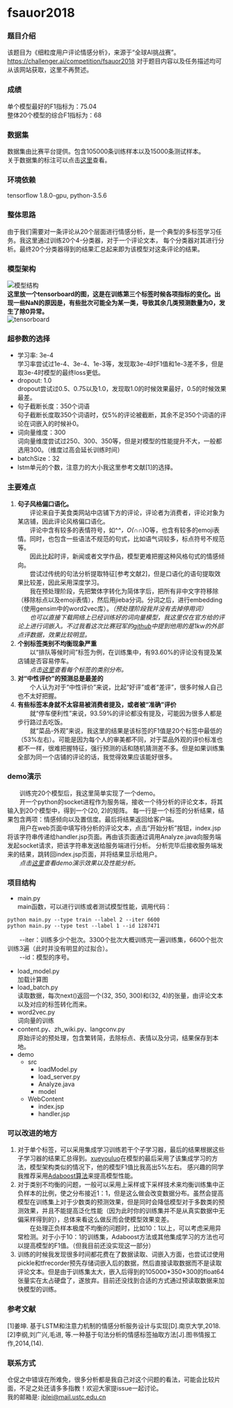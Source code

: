 # fsauor2018
### 题目介绍
该题目为《细粒度用户评论情感分析》，来源于“全球AI挑战赛”。https://challenger.ai/competition/fsauor2018
对于题目内容以及任务描述均可从该网站获取，这里不再赘述。
### 成绩
单个模型最好的F1指标为：75.04  
整体20个模型的综合F1指标为：68  
### 数据集
数据集由比赛平台提供。包含105000条训练样本以及15000条测试样本。  
关于数据集的标注可以点击[这里](src/sentiment_analysis_trainingset_annotations.pdf)查看。  
### 环境依赖
tensorflow 1.8.0-gpu, python-3.5.6 
### 整体思路
由于我们需要对一条评论从20个层面进行情感分析，是一个典型的多标签学习任务。我这里通过训练20个4-分类器，对于一个评论文本，
每个分类器对其进行分析。最终20个分类器得到的结果汇总起来即为该模型对这条评论的结果。
### 模型架构
![模型结构](/src/model.png)   
**这里放一个tensorboard的图，这是在训练第三个标签时候各项指标的变化。出现一些NaN的原因是，有些批次可能全为某一类，导致其余几类预测数量为0，发生了除0异常。**    
![tensorboard](/src/tensorboard.png)
### 超参数的选择  
* 学习率: 3e-4  
学习率尝试过1e-4、3e-4、1e-3等，发现取3e-4时F1值和1e-3差不多，但是取3e-4时模型的最终loss更低。
* dropout: 1.0  
dropout尝试过0.5、0.75以及1.0，发现取1.0的时候效果最好，0.5的时候效果最差。
* 句子截断长度：350个词语  
句子截断长度取350个词语时，仅5%的评论被截断，其余不足350个词语的评论在词嵌入的时候补0。
* 词向量维度：300  
词向量维度尝试过250、300、350等，但是对模型的性能提升不大，一般都选用300。（维度过高会延长训练时间）
* batchSize：32
* lstm单元的个数，注意力的大小我这里参考文献[1]的选择。  
 
### 主要难点  
1. **句子风格偏口语化。**  
　　评论来自于美食类网站中店铺下方的评论，评论者为消费者，评论对象为某店铺，因此评论风格偏口语化。  
　　评论中含有较多的表情符号，如^_^，O(∩_∩)O等，也含有较多的emoji表情。同时，也包含一些语法不规范的句式，比如语气词较多，标点符号不规范等。  
　　因此比起时评，新闻或者文学作品，模型更难把握这种风格句式的情感倾向。  
　　尝试过传统的句法分析提取特征[参考文献2]，但是口语化的语句提取效果比较差，因此采用深度学习。  
　　我在预处理阶段，先把繁体字转化为简体字后，把所有非中文字符移除（移除标点以及emoji表情），然后用jieba分词。分词之后，进行embedding（使用gensim中的word2vec库）。*（预处理阶段我并没有去掉停用词）*  
　　*也可以直接下载网络上已经训练好的词向量模型，我这里仅在官方给的评论上进行词嵌入。不过我看这次比赛冠军的[github](https://github.com/chenghuige/wenzheng/tree/master/projects/ai2018/sentiment)中提到他用的是1kw的外部点评数据，效果比较明显。*
2. **个别标签类别不均衡现象严重**  
　　以“排队等候时间”标签为例，在训练集中，有93.60%的评论没有提及某店铺是否容易停车。  
　　*点击[这里](src/labelDistribuion.md)查看每个标签的类别分布。*
3. **对“中性评价”的预测总是最差的**  
　　个人认为对于“中性评价”来说，比起“好评”或者“差评”，很多时候人自己也不太好把握。
4. **有些标签本身就不太容易被消费者提及，或者被“准确”评价**  
　　就“停车便利性”来说，93.59%的评论都没有提及，可能因为很多人都是步行路过去吃饭。  
　　就“菜品-外观”来说，我这里的结果是该标签的F1值是20个标签中最低的（53%左右）。可能是因为每个人的审美都不同，对于菜品外观的评价标准也都不一样，很难把握特征，强行预测的话和随机猜测差不多。但是如果训练集全部为同一个店铺的评论的话，我觉得效果应该能好很多。  

### demo演示
　　训练完20个模型后，我这里简单实现了一个demo。  
　　开一个python的socket进程作为服务端，接收一个待分析的评论文本，将其输入到20个模型中，得到一个(20, 2)的矩阵。
每一行是一个标签的分析结果，结果包含两项：情感倾向以及置信度。最后将结果返回给客户端。  
　　用户在web页面中填写待分析的评论文本，点击“开始分析”按钮，index.jsp将该字符串传递给handler.jsp页面。再由该页面通过调用Analyze.java向服务端发起socket请求，把该字符串发送给服务端进行分析。
分析完毕后接收服务端发来的结果，跳转回index.jsp页面，并将结果显示给用户。  
　　*点击[这里](src/demo.md)查看demo演示效果以及性能分析。*  

### 项目结构
* main.py  
main函数，可以进行训练或者测试模型性能，调用代码：
```
python main.py --type train --label 2 --iter 6600
python main.py --type test --label 1 --id 1287471 
```
　　--iter：训练多少个批次。3300个批次大概训练完一遍训练集，6600个批次训练3遍（此时并没有明显的过拟合）。  
　　--id：模型的序号。
* load_model.py  
加载计算图
* load_batch.py  
读取数据，每次next()返回一个(32, 350, 300)和(32, 4)的张量，由评论文本以及对应的标签转化而来。
* word2vec.py  
词向量的训练
* content.py、zh_wiki.py、langconv.py  
原始评论的预处理，包含繁转简，去除标点、表情以及分词，结果保存到本地。
* demo
    * src
        * loadModel.py
        * load_server.py
        * Analyze.java
        * model
    * WebContent
        * index.jsp
        * handler.jsp  
        
### 可以改进的地方
1. 对于单个标签，可以采用集成学习训练若干个子学习器，最后的结果根据这些子学习器的结果汇总得到。[xueyouluo](https://github.com/xueyouluo/fsauor2018)在模型的最后采用了该集成学习的方法，模型架构类似的情况下，他的模型F1值比我高出5%左右。
感兴趣的同学我推荐采用[Adaboost算法](https://en.wikipedia.org/wiki/AdaBoost)来提高模型性能。
2. 对于类别不均衡的问题，一般可以采用上采样或下采样技术来均衡训练集中正负样本的比例，使之分布接近1：1，但是这么做会改变数据分布。虽然会提高模型在训练集上对于少数类的预测效果，但是同时会降低模型对于多数类的预测效果，并且不能提高泛化性能（因为此时你的训练集并不是从真实数据中无偏采样得到的），总体来看这么做反而会使模型效果变差。  
　　在处理正负样本极度不均衡的问题时，比如10：1以上，可以考虑采用异常检测。对于小于10：1的训练集，Adaboost方法或其他集成学习的方法也可以提高模型的F1值。（但我目前还没实现这一部分）  
3. 训练的时候我发现很多时间都花费在了数据读取、词嵌入方面，也尝试过使用pickle和tfrecorder预先存储词嵌入后的数据，然后直接读取数据而不是读取评论文本。但是由于训练集太大，嵌入后得到的105000\*350\*300的float64张量实在太占硬盘了，遂放弃。目前还没找到合适的方式通过预读取数据来加快模型的训练。  

### 参考文献
[1]姜坤. 基于LSTM和注意力机制的情感分析服务设计与实现[D].南京大学,2018.  
[2]李纲,刘广兴,毛进, 等.一种基于句法分析的情感标签抽取方法[J].图书情报工作,2014,(14).  

### 联系方式  
仓促之中错误在所难免，很多分析都是我自己对这个问题的看法，可能会比较片面，不足之处还请多多指教！欢迎大家提issue一起讨论。  
我的邮箱是: jblei@mail.ustc.edu.cn  
